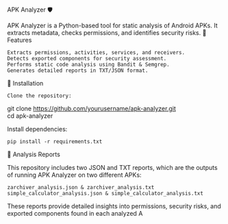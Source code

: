 APK Analyzer 🛡️

APK Analyzer is a Python-based tool for static analysis of Android APKs. It extracts metadata, checks permissions, and identifies security risks.
🚀 Features

    Extracts permissions, activities, services, and receivers.
    Detects exported components for security assessment.
    Performs static code analysis using Bandit & Semgrep.
    Generates detailed reports in TXT/JSON format.

🔧 Installation

    Clone the repository:

git clone https://github.com/yourusername/apk-analyzer.git  
cd apk-analyzer  

Install dependencies:

    pip install -r requirements.txt  

📄 Analysis Reports

This repository includes two JSON and TXT reports, which are the outputs of running APK Analyzer on two different APKs:

    zarchiver_analysis.json & zarchiver_analysis.txt
    simple_calculator_analysis.json & simple_calculator_analysis.txt

These reports provide detailed insights into permissions, security risks, and exported components found in each analyzed A
